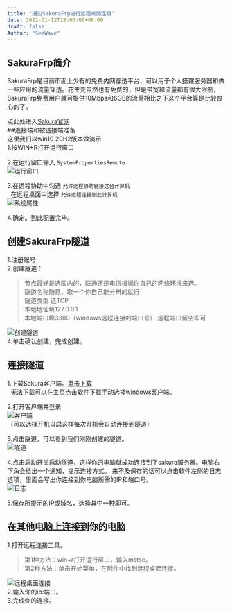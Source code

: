 ```yaml
---
title: "通过SakuraFrp进行远程桌面连接"
date: 2021-01-12T18:00:00+08:00
draft: false
Author: "SeaWave"
---
```

## SakuraFrp简介  
SakuraFrp是目前市面上少有的免费内网穿透平台，可以用于个人搭建服务器和做一些应用的流量穿透。花生壳虽然也有免费的，但是带宽和流量都有很大限制，SakuraFrp免费用户就可提供10Mbps和6GB的流量相比之下这个平台算是比较良心的了。  


点此处进入[Sakura官网](https://www.natfrp.com/)  
##连接端和被链接端准备  
这里我们以win10 20H2版本做演示  
1.按WIN+R打开运行窗口

  
2.在运行窗口输入  `SystemPropertiesRemote`  
![运行窗口](https://seawave.top/blogimage/blog2-1.png)  


3.在远程协助中勾选 `允许远程协助链接这台计算机`  
&nbsp;&nbsp;在远程桌面中选择 `允许远程连接到此计算机`  
![系统属性](https://seawave.top/blogimage/blog2-2.png)     


4.确定。到此配置完毕。  
## 创建SakuraFrp隧道  
1.注册账号  
2.创建隧道：  
>节点最好是选国内的，联通还是电信根据你自己的网络环境来选。  
>隧道名称随意，取一个你自己能分辨的就行  
>隧道类型 选TCP  
>本地地址填127.0.0.1  
>本地端口填3389（windows远程连接的端口号） 
>远程端口留空即可  

![创建隧道](https://seawave.top/blogimage/blog2-3.png)  
4.单击确认创建，完成创建。  
## 连接隧道  
1.下载Sakura客户端。[单击下载](https://getfrp.sh/l/SakuraLauncher.zip)   
&nbsp;&nbsp;无法下载可以在主页点击软件下载手动选择windows客户端。  


2.打开客户端并登录  
![客户端](https://seawave.top/blogimage/blog2-4.jpg)  
（可以选择开机自启这样每次开机会自动连接到隧道）   


3.点击隧道，可以看到我们刚刚创建的隧道。  
![隧道](https://seawave.top/blogimage/blog2-5.jpg)  


4.点击启动开关启动隧道，这样你的电脑就成功连接到了sakura服务器。电脑右下角会给出一个通知，提示连接方式。
来不及保存的话可以点击软件左侧的日志选项，里面会写出你连接到你电脑所需的IP和端口号。  
![日志](https://seawave.top/blogimage/blog2-6.png)  

5.保存所提示的IP或域名，选择其中一种即可。  
## 在其他电脑上连接到你的电脑  
1.打开远程连接工具。  
>第1种方法：win+r打开运行窗口，输入mstsc。  
>第2种方法：单击开始菜单，在附件中找到远程桌面连接。 

![远程桌面连接](https://seawave.top/blogimage/blog2-7.png)  
2.输入你的ip:端口。  
3.完成你的连接。  

 